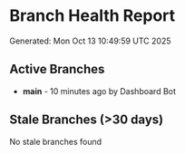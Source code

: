 # Branch Health Report
Generated: Mon Oct 13 10:49:59 UTC 2025

## Active Branches
- **main** - 10 minutes ago by Dashboard Bot

## Stale Branches (>30 days)
No stale branches found
